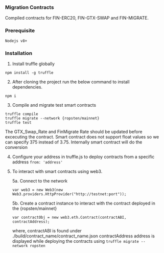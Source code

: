 ### Migration Contracts

Compiled contracts for FIN-ERC20, FIN-GTX-SWAP and FIN-MIGRATE.

### Prerequisite
    Nodejs v8+
### Installation
1. Install truffle globally
```
npm install -g truffle
```

2. After cloning the project run the below command to install dependencies.
```
npm i
```
3. Compile and migrate test smart contracts
```
truffle compile
truffle migrate --network {ropsten/mainnet}
truffle test
```

The GTX_Swap_Rate and FinMigrate Rate should be updated before excecuting the contract. Smart contract does not support float values so we can specify 375 instead of 3.75. Internally smart contract will do the conversion

4. Configure your address in truffle.js to deploy contracts from a specific address
    `from: 'address'`

5. To interact with smart contracts using web3.

    5a. Connect to the network
    ```
    var web3 = new Web3(new Web3.providers.HttpProvider("http://testnet:port"));
    ```
    5b. Create a contract instance to interact with the contract deployed in the {ropsten/mainnet}
    ```
    var contractObj = new web3.eth.Contract(contractABI, contractAddress);
    ```
    where,
    contractABI is found under ./build/contract_name/contract_name.json
    contractAddress address is displayed while deploying the contracts using `truffle migrate --network ropsten`